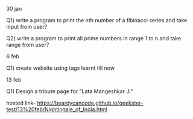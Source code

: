30 jan


Q1) write a program to print the nth number of a fibinacci series and take input from user?



Q2) write a program to print all prime numbers in range 1 to n and take range from user?



6 feb


Q1) create website using tags learnt till now



13 feb


Q1) Design a tribute page for "Lata Mangeshkar Ji" 



hosted link- https://beardycancode.github.io/geekster-test/13%20feb/Nightingale_of_India.html

